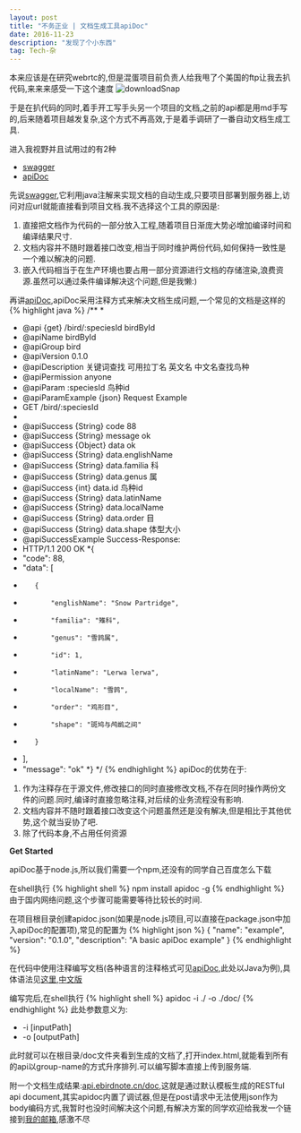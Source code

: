 ```yaml
---
layout: post
title: "不务正业 | 文档生成工具apiDoc"
date: 2016-11-23
description: "发现了个小东西"
tag: Tech-杂
---   
```


本来应该是在研究webrtc的,但是混蛋项目前负责人给我甩了个美国的ftp让我去扒代码,来来来感受一下这个速度
![downloadSnap](http://img.nufe-cst.cn/ab2b1c6c1d51.png)

于是在扒代码的同时,着手开工写手头另一个项目的文档,之前的api都是用md手写的,后来随着项目越发复杂,这个方式不再高效,于是着手调研了一番自动文档生成工具.

进入我视野并且试用过的有2种

* [swagger](http://swagger.io/)
* [apiDoc](http://apidocjs.com)

先说[swagger](http://swagger.io/),它利用java注解来实现文档的自动生成,只要项目部署到服务器上,访问对应url就能直接看到项目文档.我不选择这个工具的原因是:

1. 直接把文档作为代码的一部分放入工程,随着项目日渐庞大势必增加编译时间和编译结果尺寸.
2. 文档内容并不随时跟着接口改变,相当于同时维护两份代码,如何保持一致性是一个难以解决的问题.
3. 嵌入代码相当于在生产环境也要占用一部分资源进行文档的存储渲染,浪费资源.虽然可以通过条件编译解决这个问题,但是我懒:)

再讲[apiDoc](http://apidocjs.com),apiDoc采用注释方式来解决文档生成问题,一个常见的文档是这样的
{% highlight java %}
/**
 *
 * @api {get} /bird/:speciesId birdById
 * @apiName birdById
 * @apiGroup bird
 * @apiVersion 0.1.0
 * @apiDescription 关键词查找 可用拉丁名 英文名 中文名查找鸟种
 * @apiPermission anyone
 * @apiParam :speciesId 鸟种id
 * @apiParamExample {json} Request Example
 *    GET /bird/:speciesId
 *
 * @apiSuccess {String} code 88
 * @apiSuccess {String} message ok
 * @apiSuccess {Object} data ok
 * @apiSuccess {String} data.englishName
 * @apiSuccess {String} data.familia 科
 * @apiSuccess {String} data.genus 属
 * @apiSuccess {int} data.id 鸟种id
 * @apiSuccess {String} data.latinName
 * @apiSuccess {String} data.localName
 * @apiSuccess {String} data.order 目
 * @apiSuccess {String} data.shape 体型大小
 * @apiSuccessExample Success-Response:
 *  HTTP/1.1 200 OK
 *{
 *    "code": 88,
 *    "data": [
 *        {
 *            "englishName": "Snow Partridge",
 *            "familia": "雉科",
 *            "genus": "雪鹑属",
 *            "id": 1,
 *            "latinName": "Lerwa lerwa",
 *            "localName": "雪鹑",
 *            "order": "鸡形目",
 *            "shape": "斑鸠与鸬鹚之间"
 *        }
 *    ],
 *    "message": "ok"
 *}
 */
{% endhighlight %}
apiDoc的优势在于:

1. 作为注释存在于源文件,修改接口的同时直接修改文档,不存在同时操作两份文件的问题.同时,编译时直接忽略注释,对后续的业务流程没有影响.
2. 文档内容并不随时跟着接口改变这个问题虽然还是没有解决,但是相比于其他优势,这个就当妥协了吧.
3. 除了代码本身,不占用任何资源

**Get Started**


apiDoc基于node.js,所以我们需要一个npm,还没有的同学自己百度怎么下载

在shell执行
{% highlight shell %}
npm install apidoc -g
{% endhighlight %}
由于国内网络问题,这个步骤可能需要等待比较长的时间.

在项目根目录创建apidoc.json(如果是node.js项目,可以直接在package.json中加入apiDoc的配置项),常见的配置为
{% highlight json %}
{
  "name": "example",
  "version": "0.1.0",
  "description": "A basic apiDoc example"
}
{% endhighlight %}

在代码中使用注释编写文档(各种语言的注释格式可见[apiDoc](http://apidocjs.com),此处以Java为例),具体语法见[这里](http://apidocjs.com/#params),[中文版](http://blog.csdn.net/soslinken/article/details/50468896)

编写完后,在shell执行
{% highlight shell %}
apidoc -i ./ -o ./doc/
{% endhighlight %}
此处参数意义为:

* -i [inputPath]
* -o [outputPath]

此时就可以在根目录/doc文件夹看到生成的文档了,打开index.html,就能看到所有的api以group-name的方式升序排列.可以编写脚本直接上传到服务端.

附一个文档生成结果:[api.ebirdnote.cn/doc](http://api.ebirdnote.cn/doc),这就是通过默认模板生成的RESTful api document,其实apidoc内置了调试器,但是在post请求中无法使用json作为body编码方式,我暂时也没时间解决这个问题,有解决方案的同学欢迎给我发一个链接到[我的邮箱](mailto:i@edzh.me),感激不尽
